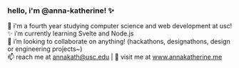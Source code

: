 ### hello, i'm @anna-katherine! ✨
🍓 i'm a fourth year studying computer science and web development at usc!  
✨ i’m currently learning Svelte and Node.js  
👯 i’m looking to collaborate on anything! (hackathons, designathons, design or engineering projects~)  
📫 reach me at annakath@usc.edu | 🤗 visit me at www.annakatherine.me  



<!--
**anna-katherine/anna-katherine** is a ✨ _special_ ✨ repository because its `README.md` (this file) appears on your GitHub profile.

Here are some ideas to get you started:

- 🔭 I’m currently working on ...
- ✨ I’m currently learning ...
- 👯 I’m looking to collaborate on ...
- 🤔 I’m looking for help with ...
- 💬 Ask me about ...
- 📫 How to reach me: ...
- 😄 Pronouns: ...
- ⚡ Fun fact: ...
-->

